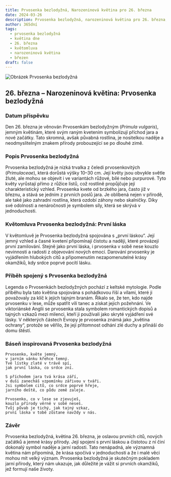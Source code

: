 ```yaml
---
title: Prvosenka bezlodyžná, Narozeninová květina pro 26. března
date: 2024-03-26
description: Prvosenka bezlodyžná, narozeninová květina pro 26. března, je symbolem První láska. Objevte její jedinečný význam, fascinující příběhy a poezii, která oslavuje její krásu.
author: 365dní
tags:
  - prvosenka bezlodyžná
  - květina dne
  - 26. března
  - květomluva
  - narozeninová květina
  - březen
draft: false
---
```


![Obrázek Prvosenka bezlodyžná](https://cdn.pixabay.com/photo/2012/06/08/19/22/primula-schlusselblume-49782_640.jpg#center)


## 26. března – Narozeninová květina: Prvosenka bezlodyžná

### Datum příspěvku

Den 26. března je věnován Prvosenkám bezlodyžným (_Primula vulgaris_), jemným květinám, které svým raným kvetením symbolizují příchod jara a nové začátky. Tato skromná, avšak půvabná rostlina, je nositelkou naděje a neodmyslitelným znakem přírody probouzející se po dlouhé zimě.

### Popis Prvosenka bezlodyžná

Prvosenka bezlodyžná je nízká trvalka z čeledi prvosenkovitých (_Primulaceae_), která dorůstá výšky 10–30 cm. Její květy jsou obvykle světle žluté, ale mohou se objevit i ve variantách růžové, bílé nebo purpurové. Tyto květy vyrůstají přímo z růžice listů, což rostlině propůjčuje její charakteristický vzhled. Prvosenka kvete od brzkého jara, často již v březnu, a stává se jedním z prvních poslů jara. Je oblíbená nejen v přírodě, ale také jako zahradní rostlina, která ozdobí záhony nebo skalničky. Díky své odolnosti a nenáročnosti je symbolem síly, která se skrývá v jednoduchosti.

### Květomluva Prvosenka bezlodyžná: První láska

V květomluvě je Prvosenka bezlodyžná spojována s „první láskou“. Její jemný vzhled a časné kvetení připomínají čistotu a naději, které provázejí první zamilování. Stejně jako první láska, i prvosenka v sobě nese kouzlo nevinnosti a radosti z objevování nových emocí. Darování prvosenky je vyjádřením hlubokých citů a připomenutím nezapomenutelné krásy okamžiků, kdy srdce poprvé pocítí lásku.

### Příběh spojený s Prvosenka bezlodyžná

Legenda o Prvosenkách bezlodyžných pochází z keltské mytologie. Podle příběhu byla tato květina spojována s pohádkovou říší a vílami, které ji považovaly za klíč k jejich tajným branám. Říkalo se, že ten, kdo najde prvosenku v lese, může spatřit vílí tanec a získat jejich požehnání. Ve viktoriánské Anglii se prvosenka stala symbolem romantických dopisů a tajných vzkazů mezi milenci, kteří ji používali jako skryté vyjádření své lásky. V některých částech Evropy je prvosenka známá jako „květina ochrany“, protože se věřilo, že její přítomnost odhání zlé duchy a přináší do domu štěstí.

### Báseň inspirovaná Prvosenka bezlodyžná

```
Prvosenko, květe jemný,  
v jarním vánku křehce temný.  
Tvé lístky zlaté v trávě spí,  
jak první láska, co srdce zní.

S příchodem jara tvá krása září,  
v duši zanecháš vzpomínku zářivou v tváři.  
Jsi symbolem citů, co srdce poprvé hřeje,  
jarního deště, co půdu země zaleje.

Prvosenko, co v lese se zjevuješ,  
kouzlo přírody věrně v sobě neseš.  
Tvůj půvab je tichý, jak tajný vzkaz,  
první láska v tobě zůstane navždy v nás.  
```

### Závěr

Prvosenka bezlodyžná, květina 26. března, je oslavou prvních citů, nových začátků a jemné krásy přírody. Její spojení s první láskou a čistotou z ní činí dokonalý symbol naděje a jarní radosti. Tato nenápadná, ale významná květina nám připomíná, že krása spočívá v jednoduchosti a že i malé věci mohou mít velký význam. Prvosenka bezlodyžná je skutečným pokladem jarní přírody, který nám ukazuje, jak důležité je vážit si prvních okamžiků, jež formují naše životy.